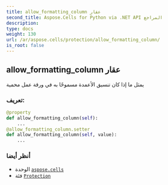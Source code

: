 ```yaml
---
title: allow_formatting_column عقار
second_title: Aspose.Cells for Python via .NET API المراجع
description:
type: docs
weight: 130
url: /ar/aspose.cells/protection/allow_formatting_column/
is_root: false
---
```

##  allow_formatting_column عقار

يمثل ما إذا كان تنسيق الأعمدة مسموحًا به في ورقة عمل محمية
###  تعريف:
```python
@property
def allow_formatting_column(self):
    ...
@allow_formatting_column.setter
def allow_formatting_column(self, value):
    ...
```

###  أنظر أيضا
* الوحدة [`aspose.cells`](../../)
* فئة [`Protection`](/cells/python-net/ar/aspose.cells/protection)
